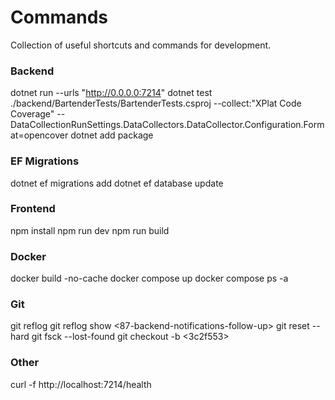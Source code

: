 # Commands
Collection of useful shortcuts and commands for development.

### Backend 
dotnet run --urls "http://0.0.0.0:7214"
dotnet test ./backend/BartenderTests/BartenderTests.csproj --collect:"XPlat Code Coverage" -- DataCollectionRunSettings.DataCollectors.DataCollector.Configuration.Format=opencover
dotnet add package <Name>

### EF Migrations
dotnet ef migrations add <Name>
dotnet ef database update

### Frontend
npm install
npm run dev
npm run build

### Docker
docker build -no-cache
docker compose up
docker compose ps -a

### Git
git reflog
git reflog show <87-backend-notifications-follow-up>
git reset --hard <Commithash>
git fsck --lost-found
git checkout -b <restore-notifications> <3c2f553>

### Other
curl -f http://localhost:7214/health